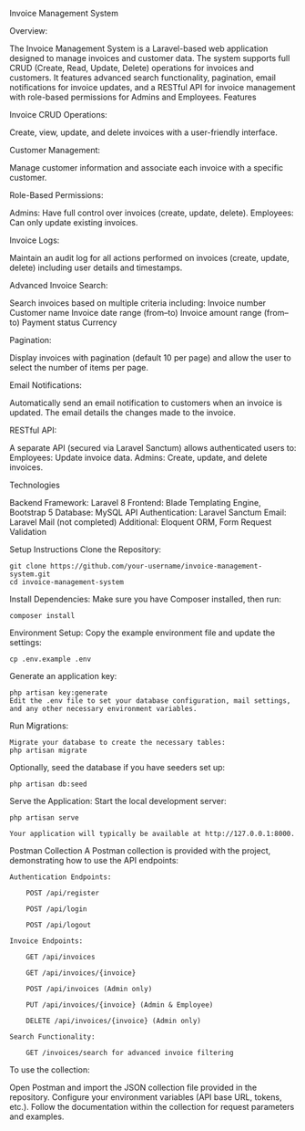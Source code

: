 Invoice Management System

Overview:

The Invoice Management System is a Laravel-based web application designed to manage invoices and customer data. The system supports full CRUD (Create, Read, Update, Delete) operations for invoices and customers. It features advanced search functionality, pagination, email notifications for invoice updates, and a RESTful API for invoice management with role-based permissions for Admins and Employees.
Features

Invoice CRUD Operations:

Create, view, update, and delete invoices with a user-friendly interface.

Customer Management:

Manage customer information and associate each invoice with a specific customer.

Role-Based Permissions:

Admins: Have full control over invoices (create, update, delete).
Employees: Can only update existing invoices.

Invoice Logs:

Maintain an audit log for all actions performed on invoices (create, update, delete) including user details and timestamps.

Advanced Invoice Search:

Search invoices based on multiple criteria including:
    Invoice number
    Customer name
    Invoice date range (from–to)
    Invoice amount range (from–to)
    Payment status
    Currency

Pagination:

Display invoices with pagination (default 10 per page) and allow the user to select the number of items per page.

Email Notifications:

Automatically send an email notification to customers when an invoice is updated. The email details the changes made to the invoice.

RESTful API:

A separate API (secured via Laravel Sanctum) allows authenticated users to:
    Employees: Update invoice data.
    Admins: Create, update, and delete invoices.

Technologies

Backend Framework: Laravel 8
Frontend: Blade Templating Engine, Bootstrap 5
Database: MySQL
API Authentication: Laravel Sanctum
Email: Laravel Mail (not completed)
Additional: Eloquent ORM, Form Request Validation

Setup Instructions
    Clone the Repository:

    git clone https://github.com/your-username/invoice-management-system.git
    cd invoice-management-system

Install Dependencies:
    Make sure you have Composer installed, then run:

    composer install

Environment Setup:
    Copy the example environment file and update the settings:
    
    cp .env.example .env

Generate an application key:

    php artisan key:generate
    Edit the .env file to set your database configuration, mail settings, and any other necessary environment variables.

Run Migrations:

    Migrate your database to create the necessary tables:
    php artisan migrate

Optionally, seed the database if you have seeders set up:

    php artisan db:seed

Serve the Application:
    Start the local development server:

    php artisan serve

    Your application will typically be available at http://127.0.0.1:8000.

Postman Collection
A Postman collection is provided with the project, demonstrating how to use the API endpoints:

    Authentication Endpoints:

        POST /api/register

        POST /api/login

        POST /api/logout

    Invoice Endpoints:

        GET /api/invoices

        GET /api/invoices/{invoice}

        POST /api/invoices (Admin only)

        PUT /api/invoices/{invoice} (Admin & Employee)

        DELETE /api/invoices/{invoice} (Admin only)

    Search Functionality:

        GET /invoices/search for advanced invoice filtering

To use the collection:

Open Postman and import the JSON collection file provided in the repository.
Configure your environment variables (API base URL, tokens, etc.).
Follow the documentation within the collection for request parameters and examples.
